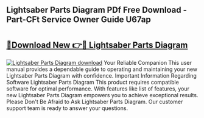## Lightsaber Parts Diagram PDf Free Download - Part-CFt Service Owner Guide U67ap

# <h2><a href="http://dfrhis6.blite.top/?on=Lightsaber+Parts+Diagram">🔗Download New 👉🔴 Lightsaber Parts Diagram</a></h2>

[![Lightsaber Parts Diagram download](https://i.imgur.com/lujVjoI.png)](http://dfrhis6.blite.top/?on=Lightsaber+Parts+Diagram)
Your Reliable Companion This user manual provides a dependable guide to operating and maintaining your new Lightsaber Parts Diagram with confidence. Important Information Regarding Software Lightsaber Parts Diagram This product requires compatible software for optimal performance. With features like list of features, your new Lightsaber Parts Diagram empowers you to achieve exceptional results. Please Don't Be Afraid to Ask Lightsaber Parts Diagram. Our customer support team is ready to answer your questions.
